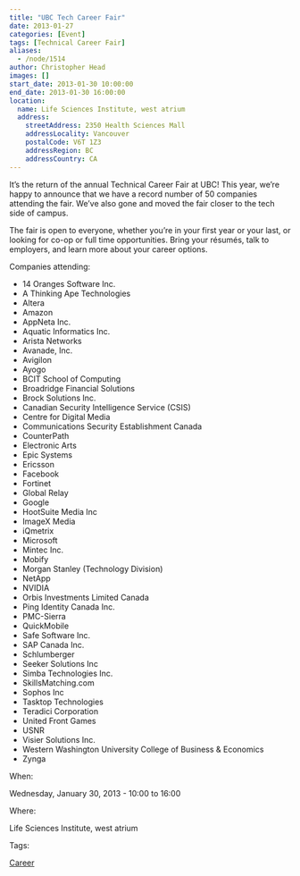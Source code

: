 ```yaml
---
title: "UBC Tech Career Fair"
date: 2013-01-27
categories: [Event]
tags: [Technical Career Fair]
aliases:
  - /node/1514
author: Christopher Head
images: []
start_date: 2013-01-30 10:00:00
end_date: 2013-01-30 16:00:00
location:
  name: Life Sciences Institute, west atrium
  address:
    streetAddress: 2350 Health Sciences Mall
    addressLocality: Vancouver
    postalCode: V6T 1Z3
    addressRegion: BC
    addressCountry: CA
---
```


It’s the return of the annual Technical Career Fair at UBC! This year, we’re happy to announce that we have a record number of 50 companies attending the fair. We’ve also gone and moved the fair closer to the tech side of campus.

The fair is open to everyone, whether you’re in your first year or your last, or looking for co-op or full time opportunities. Bring your résumés, talk to employers, and learn more about your career options.

Companies attending:

- 14 Oranges Software Inc.
- A Thinking Ape Technologies
- Altera
- Amazon
- AppNeta Inc.
- Aquatic Informatics Inc.
- Arista Networks
- Avanade, Inc.
- Avigilon
- Ayogo
- BCIT School of Computing
- Broadridge Financial Solutions
- Brock Solutions Inc.
- Canadian Security Intelligence Service (CSIS)
- Centre for Digital Media
- Communications Security Establishment Canada
- CounterPath
- Electronic Arts
- Epic Systems
- Ericsson
- Facebook
- Fortinet
- Global Relay
- Google
- HootSuite Media Inc
- ImageX Media
- iQmetrix
- Microsoft
- Mintec Inc.
- Mobify
- Morgan Stanley (Technology Division)
- NetApp
- NVIDIA
- Orbis Investments Limited Canada
- Ping Identity Canada Inc.
- PMC-Sierra
- QuickMobile
- Safe Software Inc.
- SAP Canada Inc.
- Schlumberger
- Seeker Solutions Inc
- Simba Technologies Inc.
- SkillsMatching.com
- Sophos Inc
- Tasktop Technologies
- Teradici Corporation
- United Front Games
- USNR
- Visier Solutions Inc.
- Western Washington University College of Business & Economics
- Zynga

When:

Wednesday, January 30, 2013 - 10:00 to 16:00

Where:

Life Sciences Institute, west atrium

Tags:

[Career](/career)
